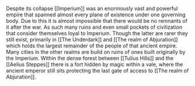 Despite its collapse [[Imperium]] was an enormously vast and powerful empire that spanned almost every plane of existence under one governing body. Due to this it is almost impossible that there would be no remnants of it after the war. As such many ruins and even small pockets of civilization that consider themselves loyal to Imperium. Though the latter are rarer they still exist, primarily in [[The Underdark]] and [[The realm of Abjuration]] which holds the largest remainder of the people of that ancient empire. Many cities in the other realms are build on ruins of ones built originally by the Imperium. Within the dense forest between [[Tulius Hills]] and the [[Aelius Steppes]] there is a fort hidden by magic within a vale, where the ancient emperor still sits protecting the last gate of access to [[The realm of Abjuration]].